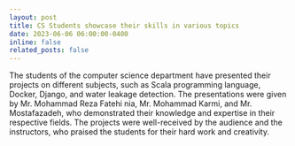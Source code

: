 ```yaml
---
layout: post
title: CS Students showcase their skills in various topics
date: 2023-06-06 06:00:00-0400
inline: false
related_posts: false
---
```


 The students of the computer science department have presented their projects on different subjects, such as Scala programming language, Docker, Django, and water leakage detection. The presentations were given by Mr. Mohammad Reza Fatehi nia, Mr. Mohammad Karmi, and Mr. Mostafazadeh, who demonstrated their knowledge and expertise in their respective fields. The projects were well-received by the audience and the instructors, who praised the students for their hard work and creativity.